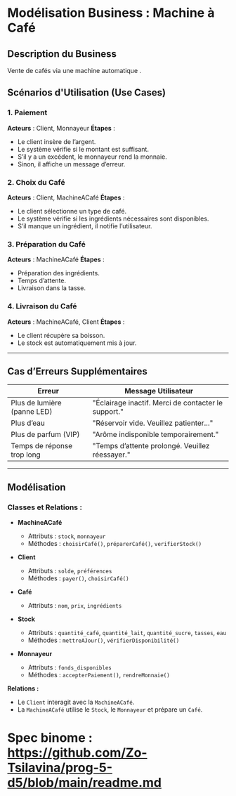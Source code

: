 # Modélisation Business : Machine à Café

## **Description du Business**
Vente de cafés via une machine automatique .

## Scénarios d'Utilisation  (Use Cases)

### 1. Paiement

**Acteurs** : Client, Monnayeur
**Étapes** :

* Le client insère de l’argent.
* Le système vérifie si le montant est suffisant.
* S’il y a un excédent, le monnayeur rend la monnaie.
* Sinon, il affiche un message d’erreur.

### 2. Choix du Café

**Acteurs** : Client, MachineACafé
**Étapes** :

* Le client sélectionne un type de café.
* Le système vérifie si les ingrédients nécessaires sont disponibles.
* S’il manque un ingrédient, il notifie l’utilisateur.

### 3. Préparation du Café

**Acteurs** : MachineACafé
**Étapes** :

* Préparation des ingrédients.
* Temps d’attente.
* Livraison dans la tasse.

### 4. Livraison du Café

**Acteurs** : MachineACafé, Client
**Étapes** :

* Le client récupère sa boisson.
* Le stock est automatiquement mis à jour.

---

## Cas d’Erreurs Supplémentaires

| Erreur                      | Message Utilisateur                                 |
| --------------------------- | --------------------------------------------------- |
| Plus de lumière (panne LED) | "Éclairage inactif. Merci de contacter le support." |
| Plus d’eau                  | "Réservoir vide. Veuillez patienter..."             |
| Plus de parfum (VIP)        | "Arôme indisponible temporairement."                |
| Temps de réponse trop long  | "Temps d’attente prolongé. Veuillez réessayer."     |

---

## Modélisation

### Classes et Relations :

* **MachineACafé**

  * Attributs : `stock`, `monnayeur`
  * Méthodes : `choisirCafé()`, `préparerCafé()`, `verifierStock()`
* **Client**

  * Attributs : `solde`, `préférences`
  * Méthodes : `payer()`, `choisirCafé()`
* **Café**

  * Attributs : `nom`, `prix`, `ingrédients`
* **Stock**

  * Attributs : `quantité_café`, `quantité_lait`, `quantité_sucre`, `tasses`, `eau`
  * Méthodes : `mettreAJour()`, `vérifierDisponibilité()`
* **Monnayeur**

  * Attributs : `fonds_disponibles`
  * Méthodes : `accepterPaiement()`, `rendreMonnaie()`

**Relations :**

* Le `Client` interagit avec la `MachineACafé`.
* La `MachineACafé` utilise le `Stock`, le `Monnayeur` et prépare un `Café`.

# Spec binome : https://github.com/Zo-Tsilavina/prog-5-d5/blob/main/readme.md

